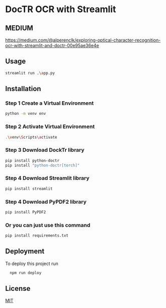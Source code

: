 
# DocTR OCR with Streamlit

## MEDIUM 
https://medium.com/@alperenclk/exploring-optical-character-recognition-ocr-with-streamlit-and-doctr-00e95ae36e4e

## Usage

```Bash
streamlit run .\app.py

```


## Installation
### Step 1 Create a Virtual Environment
```bash
python -m venv env
```
### Step 2 Activate Virtual Environment
```bash
.\venv\Scripts\activate
```
### Step 3 Download DockTr library
```bash
pip install python-doctr
pip install "python-doctr[torch]"
```
### Step 4 Download Streamlit library
```bash
pip install streamlit
```
### Step 4 Download PyPDF2 library
```bash
pip install PyPDF2
```
### Or you can just use this command
```bash
pip install requirements.txt
```
    
## Deployment

To deploy this project run

```bash
  npm run deploy
```


## License

[MIT](https://choosealicense.com/licenses/mit/)

